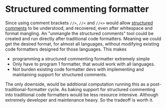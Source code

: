 # Structured commenting formatter
 
Since using comment brackets ``//>``,  ``//<`` and ``//<>`` would allow [structured comments](https://github.com/sloganking/Structured-Commenting) to be understood, and recovered, even after whitespace and format mangling. An "unmangle the structured comments" tool could be created and run directly after traditional code formatters. Meaning we could get the desired format, for almost all languages, without modifying existing code formatters designed for those languages. This makes

- programming a structured commenting formatter extremely simple
- Only have to program 1 formatter, that would work with all languages.
- Not burden existing code formatter devs with implementing and maintaining support for structured comments.

The only downside, would be additional computation running this as a post-traditional-formatter cycle. As baking support for structured commenting into traditional code formatters would be less resource intensive. Although extremely developer and maintenance heavy. So the tradeoff is worth it.
